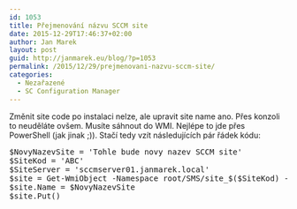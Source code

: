```yaml
---
id: 1053
title: Přejmenování názvu SCCM site
date: 2015-12-29T17:46:37+02:00
author: Jan Marek
layout: post
guid: http://janmarek.eu/blog/?p=1053
permalink: /2015/12/29/prejmenovani-nazvu-sccm-site/
categories:
  - Nezařazené
  - SC Configuration Manager
---
```

Změnit site code po instalaci nelze, ale upravit site name ano. Přes konzoli to neuděláte ovšem. Musíte sáhnout do WMI. Nejlépe to jde přes PowerShell (jak jinak ;)). Stačí tedy vzít následujících pár řádek kódu:

<pre>$NovyNazevSite = 'Tohle bude novy nazev SCCM site'
$SiteKod = 'ABC'
$SiteServer = 'sccmserver01.janmarek.local'
$site = Get-WmiObject -Namespace root/SMS/site_$($SiteKod) -ComputerName $SiteServer -Class SMS_SCI_SiteDefinition
$site.Name = $NovyNazevSite
$site.Put()</pre>